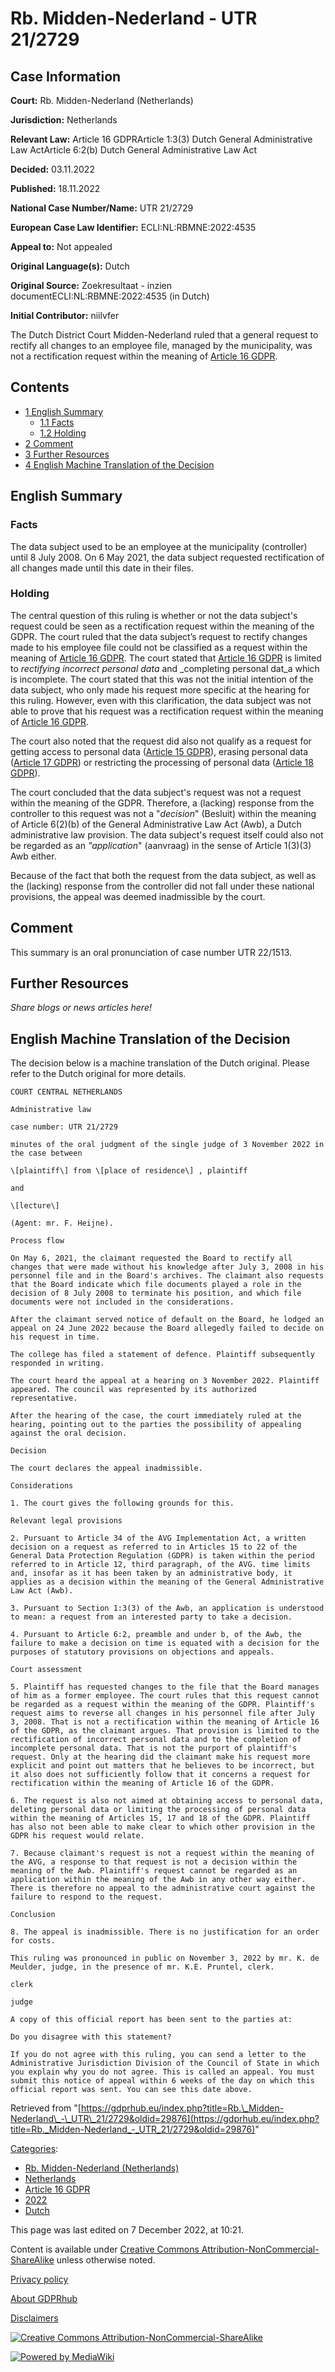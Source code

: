 # Rb. Midden-Nederland - UTR 21/2729

## Case Information

**Court:** Rb. Midden-Nederland (Netherlands)

**Jurisdiction:** Netherlands

**Relevant Law:** Article 16 GDPRArticle 1:3(3) Dutch General Administrative Law ActArticle 6:2(b) Dutch General Administrative Law Act

**Decided:** 03.11.2022

**Published:** 18.11.2022

**National Case Number/Name:** UTR 21/2729

**European Case Law Identifier:** ECLI:NL:RBMNE:2022:4535

**Appeal to:** Not appealed

**Original Language(s):** Dutch

**Original Source:** Zoekresultaat - inzien documentECLI:NL:RBMNE:2022:4535 (in Dutch)

**Initial Contributor:** niilvfer

The Dutch District Court Midden-Nederland ruled that a general request to rectify all changes to an employee file, managed by the municipality, was not a rectification request within the meaning of [Article 16 GDPR](/index.php?title=Article_16_GDPR "Article 16 GDPR").

## Contents

*   [1 English Summary](#English_Summary)
    *   [1.1 Facts](#Facts)
    *   [1.2 Holding](#Holding)
*   [2 Comment](#Comment)
*   [3 Further Resources](#Further_Resources)
*   [4 English Machine Translation of the Decision](#English_Machine_Translation_of_the_Decision)

## English Summary

### Facts

The data subject used to be an employee at the municipality (controller) until 8 July 2008. On 6 May 2021, the data subject requested rectification of all changes made until this date in their files.

### Holding

The central question of this ruling is whether or not the data subject's request could be seen as a rectification request within the meaning of the GDPR. The court ruled that the data subject’s request to rectify changes made to his employee file could not be classified as a request within the meaning of [Article 16 GDPR](/index.php?title=Article_16_GDPR "Article 16 GDPR"). The court stated that [Article 16 GDPR](/index.php?title=Article_16_GDPR "Article 16 GDPR") is limited to _rectifying incorrect personal data_ and _completing personal dat_a which is incomplete. The court stated that this was not the initial intention of the data subject, who only made his request more specific at the hearing for this ruling. However, even with this clarification, the data subject was not able to prove that his request was a rectification request within the meaning of [Article 16 GDPR](/index.php?title=Article_16_GDPR "Article 16 GDPR").

The court also noted that the request did also not qualify as a request for getting access to personal data ([Article 15 GDPR](/index.php?title=Article_15_GDPR "Article 15 GDPR")), erasing personal data ([Article 17 GDPR](/index.php?title=Article_17_GDPR "Article 17 GDPR")) or restricting the processing of personal data ([Article 18 GDPR](/index.php?title=Article_18_GDPR "Article 18 GDPR")).

The court concluded that the data subject's request was not a request within the meaning of the GDPR. Therefore, a (lacking) response from the controller to this request was not a "_decision_" (Besluit) within the meaning of Article 6(2)(b) of the General Administrative Law Act (Awb), a Dutch administrative law provision. The data subject's request itself could also not be regarded as an _"application_" (aanvraag) in the sense of Article 1(3)(3) Awb either.

Because of the fact that both the request from the data subject, as well as the (lacking) response from the controller did not fall under these national provisions, the appeal was deemed inadmissible by the court.

## Comment

This summary is an oral pronunciation of case number UTR 22/1513.

## Further Resources

_Share blogs or news articles here!_

## English Machine Translation of the Decision

The decision below is a machine translation of the Dutch original. Please refer to the Dutch original for more details.

```
COURT CENTRAL NETHERLANDS

Administrative law

case number: UTR 21/2729

minutes of the oral judgment of the single judge of 3 November 2022 in the case between

\[plaintiff\] from \[place of residence\] , plaintiff

and

\[lecture\]

(Agent: mr. F. Heijne).

Process flow

On May 6, 2021, the claimant requested the Board to rectify all changes that were made without his knowledge after July 3, 2008 in his personnel file and in the Board's archives. The claimant also requests that the Board indicate which file documents played a role in the decision of 8 July 2008 to terminate his position, and which file documents were not included in the considerations.

After the claimant served notice of default on the Board, he lodged an appeal on 24 June 2022 because the Board allegedly failed to decide on his request in time.

The college has filed a statement of defence. Plaintiff subsequently responded in writing.

The court heard the appeal at a hearing on 3 November 2022. Plaintiff appeared. The council was represented by its authorized representative.

After the hearing of the case, the court immediately ruled at the hearing, pointing out to the parties the possibility of appealing against the oral decision.

Decision

The court declares the appeal inadmissible.

Considerations

1. The court gives the following grounds for this.

Relevant legal provisions

2. Pursuant to Article 34 of the AVG Implementation Act, a written decision on a request as referred to in Articles 15 to 22 of the General Data Protection Regulation (GDPR) is taken within the period referred to in Article 12, third paragraph, of the AVG. time limits and, insofar as it has been taken by an administrative body, it applies as a decision within the meaning of the General Administrative Law Act (Awb).

3. Pursuant to Section 1:3(3) of the Awb, an application is understood to mean: a request from an interested party to take a decision.

4. Pursuant to Article 6:2, preamble and under b, of the Awb, the failure to make a decision on time is equated with a decision for the purposes of statutory provisions on objections and appeals.

Court assessment

5. Plaintiff has requested changes to the file that the Board manages of him as a former employee. The court rules that this request cannot be regarded as a request within the meaning of the GDPR. Plaintiff's request aims to reverse all changes in his personnel file after July 3, 2008. That is not a rectification within the meaning of Article 16 of the GDPR, as the claimant argues. That provision is limited to the rectification of incorrect personal data and to the completion of incomplete personal data. That is not the purport of plaintiff's request. Only at the hearing did the claimant make his request more explicit and point out matters that he believes to be incorrect, but it also does not sufficiently follow that it concerns a request for rectification within the meaning of Article 16 of the GDPR.

6. The request is also not aimed at obtaining access to personal data, deleting personal data or limiting the processing of personal data within the meaning of Articles 15, 17 and 18 of the GDPR. Plaintiff has also not been able to make clear to which other provision in the GDPR his request would relate.

7. Because claimant's request is not a request within the meaning of the AVG, a response to that request is not a decision within the meaning of the Awb. Plaintiff's request cannot be regarded as an application within the meaning of the Awb in any other way either. There is therefore no appeal to the administrative court against the failure to respond to the request.

Conclusion

8. The appeal is inadmissible. There is no justification for an order for costs.

This ruling was pronounced in public on November 3, 2022 by mr. K. de Meulder, judge, in the presence of mr. K.E. Pruntel, clerk.

clerk

judge

A copy of this official report has been sent to the parties at:

Do you disagree with this statement?

If you do not agree with this ruling, you can send a letter to the Administrative Jurisdiction Division of the Council of State in which you explain why you do not agree. This is called an appeal. You must submit this notice of appeal within 6 weeks of the day on which this official report was sent. You can see this date above.

```

Retrieved from "[https://gdprhub.eu/index.php?title=Rb.\_Midden-Nederland\_-\_UTR\_21/2729&oldid=29876](https://gdprhub.eu/index.php?title=Rb._Midden-Nederland_-_UTR_21/2729&oldid=29876)"

[Categories](/index.php?title=Special:Categories "Special:Categories"):

*   [Rb. Midden-Nederland (Netherlands)](/index.php?title=Category:Rb._Midden-Nederland_\(Netherlands\) "Category:Rb. Midden-Nederland (Netherlands)")
*   [Netherlands](/index.php?title=Category:Netherlands "Category:Netherlands")
*   [Article 16 GDPR](/index.php?title=Category:Article_16_GDPR "Category:Article 16 GDPR")
*   [2022](/index.php?title=Category:2022 "Category:2022")
*   [Dutch](/index.php?title=Category:Dutch "Category:Dutch")

This page was last edited on 7 December 2022, at 10:21.

Content is available under [Creative Commons Attribution-NonCommercial-ShareAlike](https://creativecommons.org/licenses/by-nc-sa/4.0/) unless otherwise noted.

[Privacy policy](/index.php?title=GDPRhub:Privacy_policy)

[About GDPRhub](/index.php?title=GDPRhub:About)

[Disclaimers](/index.php?title=GDPRhub:General_disclaimer)

[![Creative Commons Attribution-NonCommercial-ShareAlike](/resources/assets/licenses/cc-by-nc-sa.png)](https://creativecommons.org/licenses/by-nc-sa/4.0/)

[![Powered by MediaWiki](/resources/assets/poweredby_mediawiki_88x31.png)](https://www.mediawiki.org/)
